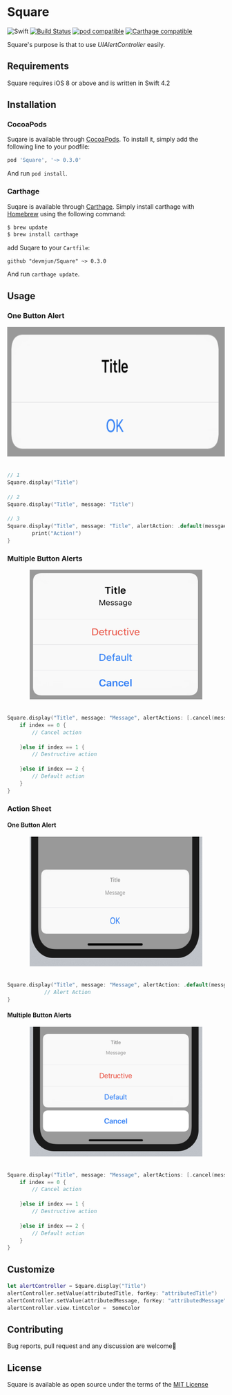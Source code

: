 # Square

![Swift](https://img.shields.io/badge/Swift-4.2-orange.svg) [![Build Status](https://travis-ci.com/devmjun/Square.svg?branch=master)](https://travis-ci.com/devmjun/Square) [![pod compatible](https://img.shields.io/cocoapods/v/Square.svg?style=flat)](https://cocoapods.org/pods/Square) [![Carthage compatible](https://img.shields.io/badge/Carthage-compatible-4BC51D.svg?style=flat)](https://github.com/Carthage/Carthage)

Square's purpose is that to use *UIAlertController* easily.

## Requirements

Square requires iOS 8 or above and is written in Swift 4.2

## Installation

### CocoaPods 
Suqare is available through [CocoaPods](http://cocoapods.org). To install it, simply add the following line to your podfile: 

```ruby
pod 'Square', '~> 0.3.0'
```

And run  `pod install`. 

### Carthage
Suqare is available through [Carthage](https://github.com/Carthage/Carthage). Simply install carthage with [Homebrew](https://brew.sh/) using the following command: 

```bash
$ brew update
$ brew install carthage
```

add Suqare to your `Cartfile`: 

```ogdl
github "devmjun/Square" ~> 0.3.0
```

And run `carthage update`.

## Usage 

### One Button Alert 

<center><img src="/img/README/oneButton.png" width="550" height="300"></center> <br>

```swift
// 1
Square.display("Title")

// 2
Square.display("Title", message: "Title")

// 3
Square.display("Title", message: "Title", alertAction: .default(messgae: "OK")) {
		print("Action!")
}
```

### Multiple Button Alerts

<center><img src="/img/README/mutlpleButton.png" width="400" height="300"></center> <br>

```swift
Square.display("Title", message: "Message", alertActions: [.cancel(message: "Cancel"), .destructive(message: "Detructive"), .default(messgae: "Default")]) { (alertAction, index) in
    if index == 0 {
        // Cancel action
        
    }else if index == 1 {
        // Destructive action
        
    }else if index == 2 {
        // Default action
    }
}
```

### Action Sheet

#### One Button Alert 

<center><img src="/img/README/ActionSheet.png" width="400" height="300"></center> <br>

```swift
Square.display("Title", message: "Message", alertAction: .default(messgae: "OK"), preferredStyle: .actionSheet) {
            // Alert Action   
}
```

#### Multiple Button Alerts

<center><img src="/img/README/ActionSheet-1.png" width="400" height="300"></center> <br>

```swift
Square.display("Title", message: "Message", alertActions: [.cancel(message: "Cancel"), .destructive(message: "Detructive"), .default(messgae: "Default")], preferredStyle: .actionSheet) { (alertAction, index) in
    if index == 0 {
        // Cancel action
        
    }else if index == 1 {
        // Destructive action
        
    }else if index == 2 {
        // Default action
    }
}
```

## Customize

```swift
let alertController = Square.display("Title")
alertController.setValue(attributedTitle, forKey: "attributedTitle")
alertController.setValue(attributedMessage, forKey: "attributedMessage")
alertController.view.tintColor =  SomeColor
```
        

## Contributing 

Bug reports, pull request and any discussion are welcome💖

## License

Square is available as open source under the terms of the [MIT License](https://opensource.org/licenses/MIT)
